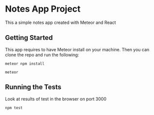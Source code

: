 # Notes App Project

This a simple notes app created with Meteor and React

## Getting Started

This app requires to have Meteor install on your machine. Then you can clone the repo and run the following:

```
meteor npm install
```

```
meteor
```

## Running the Tests

Look at results of test in the browser on port 3000

```
npm test
```
